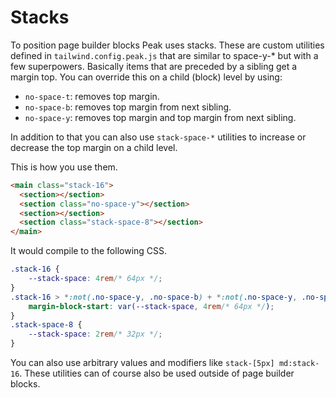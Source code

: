# Stacks

To position page builder blocks Peak uses stacks. These are custom utilities defined in `tailwind.config.peak.js` that are similar to space-y-* but with a few superpowers. Basically items that are preceded by a sibling get a margin top. You can override this on a child (block) level by using:

* `no-space-t`: removes top margin.
* `no-space-b`: removes top margin from next sibling.
* `no-space-y`: removes top margin and top margin from next sibling.

In addition to that you can also use `stack-space-*` utilities to increase or decrease the top margin on a child level.

This is how you use them.

```html
<main class="stack-16">
  <section></section>
  <section class="no-space-y"></section>
  <section></section>
  <section class="stack-space-8"></section>
</main>
```
It would compile to the following CSS.

```css
.stack-16 {
    --stack-space: 4rem/* 64px */;
}
.stack-16 > *:not(.no-space-y, .no-space-b) + *:not(.no-space-y, .no-space-t) {
    margin-block-start: var(--stack-space, 4rem/* 64px */);
}
.stack-space-8 {
    --stack-space: 2rem/* 32px */;
}
```

You can also use arbitrary values and modifiers like `stack-[5px] md:stack-16`. These utilities can of course also be used outside of page builder blocks.
